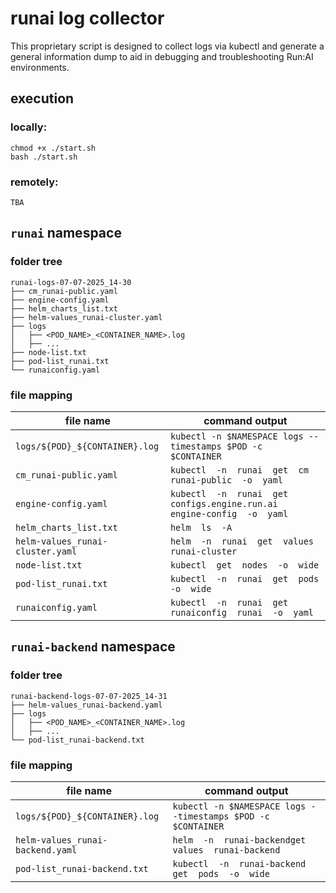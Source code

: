 # runai log collector

This proprietary script is designed to collect logs via kubectl and generate a general information dump to aid in debugging and troubleshooting Run:AI environments.

## execution

### locally:
```
chmod +x ./start.sh
bash ./start.sh
```

### remotely:
```
TBA
```

## `runai` namespace

### folder tree

```
runai-logs-07-07-2025_14-30
├── cm_runai-public.yaml
├── engine-config.yaml
├── helm_charts_list.txt
├── helm-values_runai-cluster.yaml
├── logs
│   ├── <POD_NAME>_<CONTAINER_NAME>.log
│   ├── ...
├── node-list.txt
├── pod-list_runai.txt
└── runaiconfig.yaml
```

### file mapping

| file name | command output |
|--|--|
| `logs/${POD}_${CONTAINER}.log` | `kubectl -n $NAMESPACE logs --timestamps $POD -c  $CONTAINER` |
| `cm_runai-public.yaml` | `kubectl  -n  runai  get  cm  runai-public  -o  yaml` |
| `engine-config.yaml` | `kubectl  -n  runai  get  configs.engine.run.ai  engine-config  -o  yaml` |
| `helm_charts_list.txt` | `helm  ls  -A` |
| `helm-values_runai-cluster.yaml` | `helm  -n  runai  get  values  runai-cluster` |
| `node-list.txt` | `kubectl  get  nodes  -o  wide` |
| `pod-list_runai.txt` | `kubectl  -n  runai  get  pods  -o  wide` |
| `runaiconfig.yaml` | `kubectl  -n  runai  get  runaiconfig  runai  -o  yaml` |

## `runai-backend` namespace

### folder tree

```
runai-backend-logs-07-07-2025_14-31
├── helm-values_runai-backend.yaml
├── logs
│   ├── <POD_NAME>_<CONTAINER_NAME>.log
│   ├── ...
└── pod-list_runai-backend.txt
```

### file mapping

| file name | command output |
|--|--|
| `logs/${POD}_${CONTAINER}.log` | `kubectl -n $NAMESPACE logs --timestamps $POD -c  $CONTAINER` |
| `helm-values_runai-backend.yaml` | `helm  -n  runai-backendget  values  runai-backend` |
| `pod-list_runai-backend.txt` | `kubectl  -n  runai-backend  get  pods  -o  wide` |
